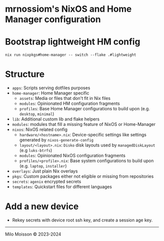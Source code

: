 # mrnossiom's NixOS and Home Manager configuration

# Bootstrap lightweight HM config

```
nix run nixpkgs#home-manager -- switch --flake .#lightweight
```

# Structure

- `apps`: Scripts serving dotfiles purposes
- `home-manager`: Home Manager specific
	- `assets`: Media or files that don't fit in Nix files
	- `modules`: Opinionated HM configuration fragments
	- `profiles`: Base Home Manager configurations to build upon (e.g. `desktop`, `minimal`)
- `lib`: Additional custom lib and flake helpers 
- `modules`: modules that fill a missing feature of NixOS or Home-Manager
- `nixos`: NixOS related config
	- `hardware/<hostname>.nix`: Device-specific settings like settings generated by `nixos-generate-config`
	- `layout/<layout>.nix`: `Disko` disk layouts used by `managedDiskLayout` (e.g `luks-btrfs`)
	- `modules`: Opinionated NixOS configuration fragments
	- `profiles/<profile>.nix`: Base system configurations to build upon (e.g. `laptop`, `installer`)
- `overlays`: Just plain Nix overlays
- `pkgs`: Custom packages either not eligible or missing from repositories
- `secrets`: `agenix` encrypted secrets
- `templates`: Quickstart files for different languages

# Add a new device

- Rekey secrets with device root ssh key, and create a session age key.

---

Milo Moisson © 2023-2024
